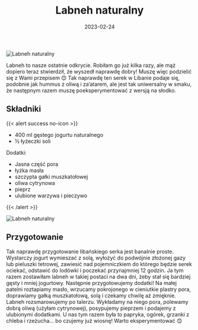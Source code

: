 ﻿---
title: "Labneh naturalny"
date: 2023-02-24
gallery:
- /img/Labneh_naturalny/Labneh_naturalny-1.JPG
- /img/Labneh_naturalny/Labneh_naturalny-2.JPG
- /img/Labneh_naturalny/Labneh_naturalny-3.JPG
- /img/Labneh_naturalny/Labneh_naturalny-4.JPG
- /img/Labneh_naturalny/Labneh_naturalny-5.JPG
categories:
- śniadanie
tags:
- labneh
- jogurt
- wegetariańskie
- kuchnie świata
thumbnailImagePosition: "top"
---
![Labneh naturalny](/img/Labneh_naturalny/Labneh_naturalny-6.JPG)

Labneh to nasze ostatnie odkrycie. Robiłam go już kilka razy, ale mąż dopiero teraz stwierdził, że wyszedł naprawdę dobry! Muszę więc podzielić się z Wami przepisem 😊 
Tak naprawdę ten serek w Libanie podaje się, podobnie jak hummus z oliwą i za’atarem, ale jest tak uniwersalny w smaku, że następnym razem muszę poeksperymentować z wersją na słodko.
<!--more-->

## Składniki
{{< alert success no-icon >}}
- 400 ml gęstego jogurtu naturalnego
- ½ łyżeczki soli  

Dodatki: 
- Jasna część pora
- łyżka masła
- szczypta gałki muszkatołowej
- oliwa cytrynowa
- pieprz
- ulubione warzywa i pieczywo

{{< /alert >}}

![Labneh naturalny](/img/Labneh_naturalny/Labneh_naturalny-1.JPG)
## Przygotowanie
Tak naprawdę przygotowanie libańskiego serka jest banalnie proste. Wystarczy jogurt wymieszać z solą, wyłożyć do podwójnie złożonej gazy lub pieluszki tetrowej, zawiesić nad pojemniczkiem do którego będzie serek ociekać, odstawić do lodówki i poczekać przynajmniej 12 godzin. Ja tym razem zostawiłam labneh w takiej postaci na dwa dni, żeby stał się bardziej gęsty i mniej jogurtowy. 
Następnie przygotowujemy dodatki! Na małej patelni roztapiamy masło, wrzucamy pokrojonego w cieniutkie plastry pora, doprawiamy gałką muszkatołową, solą i czekamy chwilę aż zmięknie. Labneh rozsmarowujemy po talerzu. Wykładamy na niego pora, polewamy dobrą oliwą (użyłam cytrynowej), posypujemy pieprzem i podajemy z ulubionymi dodatkami. U nas tym razem była to papryka, ogórek, grzanki z chleba i rzeżucha… bo czujemy już wiosnę! Warto eksperymentować 😊 
